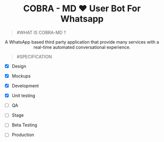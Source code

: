 <h1 align="center"> COBRA - MD  ❤️ User Bot For Whatsapp </h1>

> #WHAT IS COBRA-MD ?

<p align ="center"> A WhatsApp based third party application that provide many services with a real-time automated conversational experience. </p>

> #SPECIFICATION

- [x] Design
- [x] Mockups
- [x] Development
- [x] Unit testing
- [ ] QA
- [ ] Stage
- [ ] Beta Testing
- [ ] Production

